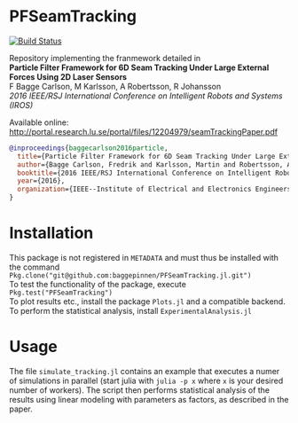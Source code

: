 # PFSeamTracking

[![Build Status](https://travis-ci.org/baggepinnen/PFSeamTracking.jl.svg?branch=master)](https://travis-ci.org/baggepinnen/PFSeamTracking.jl)

Repository implementing the franmework detailed in  
  **Particle Filter Framework for 6D Seam Tracking Under Large External Forces Using 2D Laser Sensors**  
  F Bagge Carlson, M Karlsson, A Robertsson, R Johansson  
  *2016 IEEE/RSJ International Conference on Intelligent Robots and Systems (IROS)*

Available online: http://portal.research.lu.se/portal/files/12204979/seamTrackingPaper.pdf

```bibtex
@inproceedings{baggecarlson2016particle,
  title={Particle Filter Framework for 6D Seam Tracking Under Large External Forces Using 2D Laser Sensors},
  author={Bagge Carlson, Fredrik and Karlsson, Martin and Robertsson, Anders and Johansson, Rolf},
  booktitle={2016 IEEE/RSJ International Conference on Intelligent Robots and Systems (IROS)},
  year={2016},
  organization={IEEE--Institute of Electrical and Electronics Engineers Inc.}
}
```

# Installation
This package is not registered in `METADATA` and must thus be installed with the command  
`Pkg.clone("git@github.com:baggepinnen/PFSeamTracking.jl.git")`  
To test the functionality of the package, execute  
`Pkg.test("PFSeamTracking")`  
To plot results etc., install the package `Plots.jl` and a compatible backend. To perform the statistical analysis, install `ExperimentalAnalysis.jl`

# Usage
The file `simulate_tracking.jl` contains an example that executes a numer of simulations in parallel (start julia with `julia -p x` where `x` is your desired number of workers). The script then performs statistical analysis of the results using linear modeling with parameters as factors, as described in the paper.
